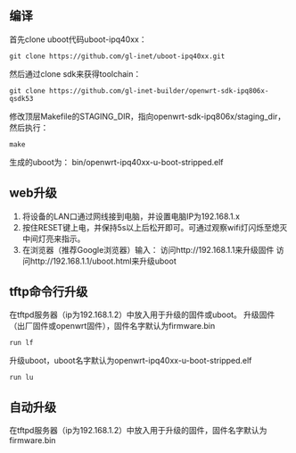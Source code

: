 ## 编译

首先clone uboot代码uboot-ipq40xx：
```
git clone https://github.com/gl-inet/uboot-ipq40xx.git
```
然后通过clone sdk来获得toolchain：
```
git clone https://github.com/gl-inet-builder/openwrt-sdk-ipq806x-qsdk53
```
修改顶层Makefile的STAGING_DIR，指向openwrt-sdk-ipq806x/staging_dir，然后执行：
```
make
```
生成的uboot为：
bin/openwrt-ipq40xx-u-boot-stripped.elf


## web升级

1. 将设备的LAN口通过网线接到电脑，并设置电脑IP为192.168.1.x
2. 按住RESET键上电，并保持5s以上后松开即可。可通过观察wifi灯闪烁至熄灭中间灯亮来指示。
3. 在浏览器（推荐Google浏览器）输入：
访问http://192.168.1.1来升级固件
访问http://192.168.1.1/uboot.html来升级uboot


## tftp命令行升级

在tftpd服务器（ip为192.168.1.2）中放入用于升级的固件或uboot。
升级固件（出厂固件或openwrt固件），固件名字默认为firmware.bin
```
run lf
```

升级uboot，uboot名字默认为openwrt-ipq40xx-u-boot-stripped.elf
```
run lu
```

## 自动升级
在tftpd服务器（ip为192.168.1.2）中放入用于升级的固件，固件名字默认为firmware.bin

